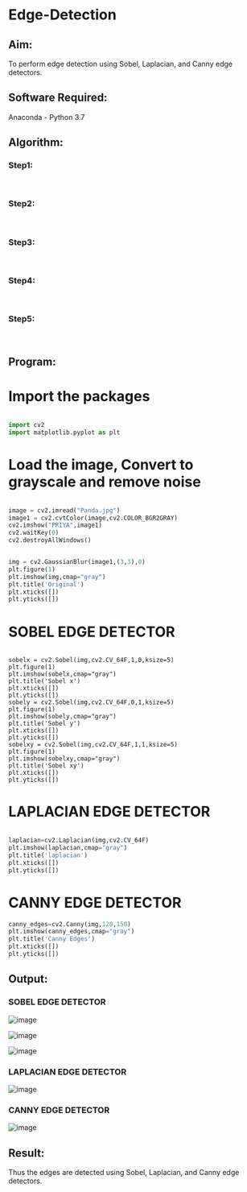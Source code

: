 # Edge-Detection
## Aim:
To perform edge detection using Sobel, Laplacian, and Canny edge detectors.

## Software Required:
Anaconda - Python 3.7

## Algorithm:
### Step1:
<br>


### Step2:
<br>

### Step3:
<br>

### Step4:
<br>

### Step5:
<br>

 
## Program:


# Import the packages
```python 3

import cv2
import matplotlib.pyplot as plt

```
# Load the image, Convert to grayscale and remove noise

```python 3

image = cv2.imread("Panda.jpg")
image1 = cv2.cvtColor(image,cv2.COLOR_BGR2GRAY)
cv2.imshow("PRIYA",image1)
cv2.waitKey(0)
cv2.destroyAllWindows()


img = cv2.GaussianBlur(image1,(3,3),0)
plt.figure(1)
plt.imshow(img,cmap="gray")
plt.title('Original')
plt.xticks([])
plt.yticks([])

```


# SOBEL EDGE DETECTOR
```python3

sobelx = cv2.Sobel(img,cv2.CV_64F,1,0,ksize=5)
plt.figure(1)
plt.imshow(sobelx,cmap="gray")
plt.title('Sobel x')
plt.xticks([])
plt.yticks([])
sobely = cv2.Sobel(img,cv2.CV_64F,0,1,ksize=5)
plt.figure(1)
plt.imshow(sobely,cmap="gray")
plt.title('Sobel y')
plt.xticks([])
plt.yticks([])
sobelxy = cv2.Sobel(img,cv2.CV_64F,1,1,ksize=5)
plt.figure(1)
plt.imshow(sobelxy,cmap="gray")
plt.title('Sobel xy')
plt.xticks([])
plt.yticks([])

```
# LAPLACIAN EDGE DETECTOR

```python 3

laplacian=cv2.Laplacian(img,cv2.CV_64F)
plt.imshow(laplacian,cmap="gray")
plt.title('laplacian')
plt.xticks([])
plt.yticks([])

```


# CANNY EDGE DETECTOR

```python 3
canny_edges=cv2.Canny(img,120,150)
plt.imshow(canny_edges,cmap="gray")
plt.title('Canny Edges')
plt.xticks([])
plt.yticks([])

```
## Output:
### SOBEL EDGE DETECTOR
![image](https://user-images.githubusercontent.com/81132849/168251225-bdedffad-109d-4217-b51b-b653865e5be5.png)

![image](https://user-images.githubusercontent.com/81132849/168251316-a402fa87-5a59-46d6-a0ef-c2735b496f7e.png)

![image](https://user-images.githubusercontent.com/81132849/168251364-e0770361-f450-407e-b7de-8d2369edc866.png)



### LAPLACIAN EDGE DETECTOR

![image](https://user-images.githubusercontent.com/81132849/168251437-4ddaf283-86ac-4093-968e-f12904a7bb9f.png)



### CANNY EDGE DETECTOR

![image](https://user-images.githubusercontent.com/81132849/168251510-84ebec03-a51c-405d-9db3-efd8ec8f6b9f.png)

## Result:
Thus the edges are detected using Sobel, Laplacian, and Canny edge detectors.
